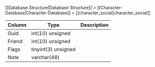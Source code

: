 [[Database Structure|Database Structure]] > [[Character-Database|Character-Database]] > [[character_social|character_social]]

Column | Type | Description
--- | --- | ---
Guid | int(10) unsigned | 
Friend | int(10) unsigned | 
Flags | tinyint(3) unsigned | 
Note | varchar(48) | 

